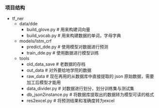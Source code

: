 ### 项目结构
- tf_ner
  - data/dde 
    - build_glove.py   # 用来构建词向量
    - build_vocab.py  # 用来构建数据的单词，字母字典
  - models/lstm_crf
    - predict_dde.py  # 使用模型对数据进行预测
    - train_dde.py  # 使用数据进行模型训练
  - tools
    - old_data_save  # 老数据的存档
    - out_data  # 对外要给地学院的数据
    - raw_data  # 现在再用的从数据库中直接提取的 json 原始数据，需要加工后模型才能用
    - data_divider.py  # 对数据进行划分，划分训练集与测试集
    - db_json2instance.py  # 将数据库提取出的数据转为模型可读的格式
    - res2excel.py  # 将预测结果和准确度转为excel